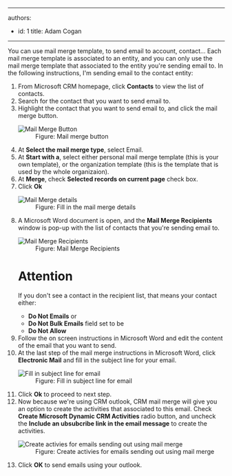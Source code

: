 

---
authors:
  - id: 1
    title: Adam Cogan
---




<span class='intro'> <p>You can use mail merge template, to send email to account, contact... Each mail merge template is associated to an entity, and you can only use the mail merge template that associated to the entity you're sending email to. In the following instructions, I'm sending email to the contact entity&#58;</p> </span>

<ol><li>From Microsoft CRM homepage, click 
      <b>Contacts</b> to view the list of contacts.</li><li>Search for the contact that you want to send email to.</li><li>Highlight the contact that you want to send email to, and click the mail merge button.</li><dl class="image"><dt>
         <img src="/Communication/Rules-to-Better-CRM-Mail-Merge/PublishingImages/send-mail-merge-1.jpg" alt="Mail Merge Button" />
      </dt><dd>Figure&#58; Mail merge button</dd></dl><li>At 
      <b>Select the mail merge type</b>, select Email.</li><li>At 
      <b>Start with a</b>, select either personal mail merge template (this is your own template), or the organization template (this is the template that is used by the whole organizaion).</li><li>At 
      <b>Merge</b>, check 
      <b>Selected records on current page</b> check box.</li><li>Click 
      <b>Ok</b></li><dl class="image"><dt>
         <img src="/Communication/Rules-to-Better-CRM-Mail-Merge/PublishingImages/send-mail-merge-2.jpg" alt="Mail Merge details" />
      </dt><dd>Figure&#58; Fill in the mail merge details</dd></dl><li>A Microsoft Word document is open, and the 
      <b>Mail Merge Recipients</b> window is pop-up with the list of contacts that you're sending email to.</li><dl class="image"><dt>
         <img src="/Communication/Rules-to-Better-CRM-Mail-Merge/PublishingImages/send-mail-merge-3.jpg" alt="Mail Merge Recipients" />
      </dt><dd>Figure&#58; Mail Merge Recipients</dd></dl>
   <div class="infoBox greyBox">
      <h1>Attention</h1><p>If you don't see a contact in the recipient list, that means your contact either&#58;</p><ul><li><b>Do Not Emails</b> or </li><li><b>Do Not Bulk Emails</b> field set to be </li><li><b>Do Not Allow</b> </li></ul></div><li>Follow the on screen instructions in Microsoft Word and edit the content of the email that you want to send.</li><li>At the last step of the mail merge instructions in Microsoft Word, click 
      <b>Electronic Mail</b> and fill in the subject line for your email.</li><dl class="image"><dt> 
         <img src="/Communication/Rules-to-Better-CRM-Mail-Merge/PublishingImages/send-mail-merge-4.jpg" alt="Fill in subject line for email" />
      </dt><dd>Figure&#58; Fill in subject line for email</dd></dl><li>Click 
      <b>Ok</b> to proceed to next step.</li><li>Now because we're using CRM outlook, CRM mail merge will give you an option to create the activities that associated to this email. Check 
      <b>Create Microsoft Dynamic CRM Activities</b> radio button, and uncheck the 
      <b>Include an ubsubcribe link in the email message</b> to create the activities.</li><dl class="image"><dt> 
         <img src="/Communication/Rules-to-Better-CRM-Mail-Merge/PublishingImages/send-mail-merge-5.jpg" alt="Create activies for emails sending out using mail merge" />
      </dt><dd>Figure&#58; Create activies for emails sending out using mail merge</dd></dl><li>Click 
      <b>OK</b> to send emails using your outlook.</li></ol>


